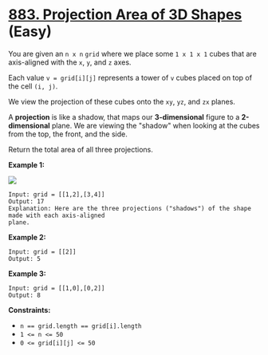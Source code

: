 # [883. Projection Area of 3D Shapes][link] (Easy)

[link]: https://leetcode.com/problems/projection-area-of-3d-shapes/

You are given an `n x n` `grid` where we place some `1 x 1 x 1` cubes that are axis-aligned with the
`x`, `y`, and `z` axes.

Each value `v = grid[i][j]` represents a tower of `v` cubes placed on top of the cell `(i, j)`.

We view the projection of these cubes onto the `xy`, `yz`, and `zx` planes.

A **projection** is like a shadow, that maps our **3-dimensional** figure to a **2-dimensional**
plane. We are viewing the "shadow" when looking at the cubes from the top, the front, and the side.

Return the total area of all three projections.

**Example 1:**

![](https://s3-lc-upload.s3.amazonaws.com/uploads/2018/08/02/shadow.png)

```
Input: grid = [[1,2],[3,4]]
Output: 17
Explanation: Here are the three projections ("shadows") of the shape made with each axis-aligned
plane.
```

**Example 2:**

```
Input: grid = [[2]]
Output: 5
```

**Example 3:**

```
Input: grid = [[1,0],[0,2]]
Output: 8
```

**Constraints:**

- `n == grid.length == grid[i].length`
- `1 <= n <= 50`
- `0 <= grid[i][j] <= 50`
